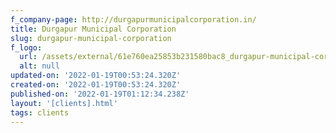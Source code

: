 ```yaml
---
f_company-page: http://durgapurmunicipalcorporation.in/
title: Durgapur Municipal Corporation
slug: durgapur-municipal-corporation
f_logo:
  url: /assets/external/61e760ea25853b231580bac8_durgapur-municipal-corporation.jpg
  alt: null
updated-on: '2022-01-19T00:53:24.320Z'
created-on: '2022-01-19T00:53:24.320Z'
published-on: '2022-01-19T01:12:34.238Z'
layout: '[clients].html'
tags: clients
---
```



